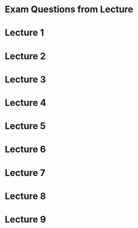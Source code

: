# Exam Questions from Lecture

# Lecture 1

# Lecture 2

# Lecture 3

# Lecture 4

# Lecture 5

# Lecture 6

# Lecture 7

# Lecture 8

# Lecture 9